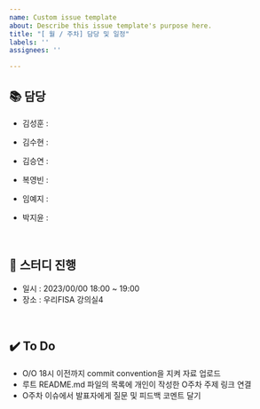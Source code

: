 ```yaml
---
name: Custom issue template
about: Describe this issue template's purpose here.
title: "[ 월 / 주차] 담당 및 일정"
labels: ''
assignees: ''

---
```


## 📚 담당

- 김성훈 : 

- 김수현 : 

- 김승연 : 

- 복영빈 : 

- 임예지 : 

- 박지윤 : 

<br>

## 📅 스터디 진행

- 일시 : 2023/00/00 18:00 ~ 19:00
- 장소 : 우리FISA 강의실4

<br>

## ✔️ To Do
- O/O 18시 이전까지 commit convention을 지켜 자료 업로드
- 루트 README.md 파일의 목록에 개인이 작성한 O주차 주제 링크 연결
- O주차 이슈에서 발표자에게 질문 및 피드백 코멘트 달기
